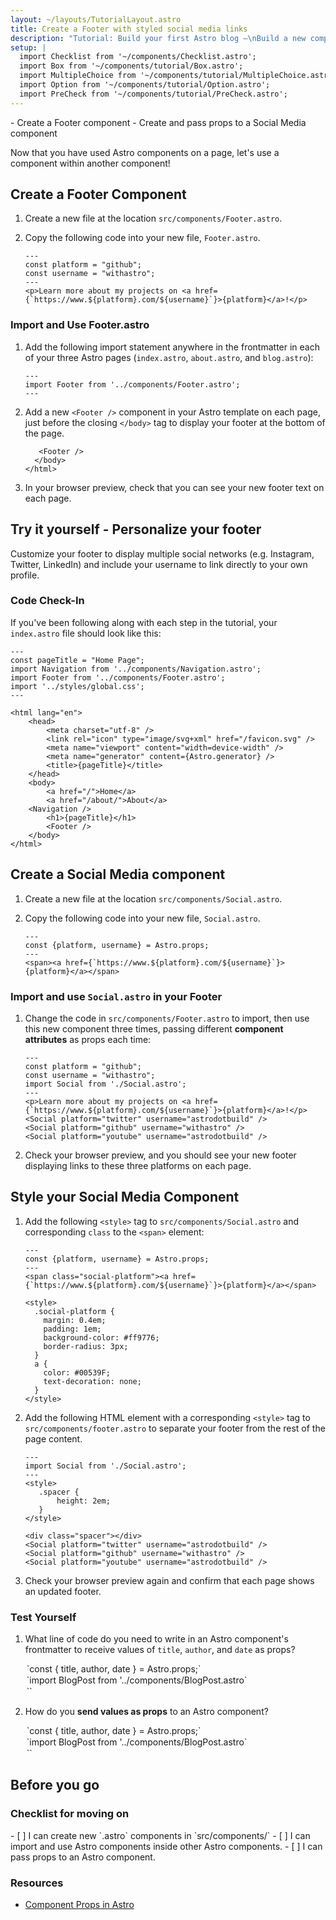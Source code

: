```yaml
---
layout: ~/layouts/TutorialLayout.astro
title: Create a Footer with styled social media links
description: "Tutorial: Build your first Astro blog —\nBuild a new component from scratch, then add it to your pages"
setup: |
  import Checklist from '~/components/Checklist.astro';
  import Box from '~/components/tutorial/Box.astro';
  import MultipleChoice from '~/components/tutorial/MultipleChoice.astro';
  import Option from '~/components/tutorial/Option.astro';
  import PreCheck from '~/components/tutorial/PreCheck.astro';
---
```


<PreCheck>
  - Create a Footer component
  - Create and pass props to a Social Media component
</PreCheck>

Now that you have used Astro components on a page, let's use a component within another component!

## Create a Footer Component

1. Create a new file at the location `src/components/Footer.astro`.

2. Copy the following code into your new file, `Footer.astro`.

    ```astro title="src/components/Footer.astro"
    ---
    const platform = "github";
    const username = "withastro";
    ---
    <p>Learn more about my projects on <a href={`https://www.${platform}.com/${username}`}>{platform}</a>!</p>
    ```

### Import and Use Footer.astro

1. Add the following import statement anywhere in the frontmatter in each of your three Astro pages (`index.astro`, `about.astro`, and `blog.astro`):

    ```astro title="src/components/Footer.astro" ins={2}
    ---
    import Footer from '../components/Footer.astro';
    ---
    ```

2. Add a new `<Footer />` component in your Astro template on each page, just before the closing `</body>` tag to display your footer at the bottom of the page. 

    ```astro title="src/pages/index.astro" ins={1}
       <Footer />
      </body>
    </html>
    ```

3. In your browser preview, check that you can see your new footer text on each page.

<Box icon="puzzle-piece">

## Try it yourself - Personalize your footer

Customize your footer to display multiple social networks (e.g. Instagram, Twitter, LinkedIn) and include your username to link directly to your own profile.

</Box>

### Code Check-In
If you've been following along with each step in the tutorial, your `index.astro` file should look like this:

```astro title="src/pages/index.astro"
---
const pageTitle = "Home Page";
import Navigation from '../components/Navigation.astro';
import Footer from '../components/Footer.astro';
import '../styles/global.css';
---

<html lang="en">
	<head>
		<meta charset="utf-8" />
		<link rel="icon" type="image/svg+xml" href="/favicon.svg" />
		<meta name="viewport" content="width=device-width" />
		<meta name="generator" content={Astro.generator} />
		<title>{pageTitle}</title>
	</head>
	<body>
		<a href="/">Home</a>
		<a href="/about/">About</a>
    <Navigation />
		<h1>{pageTitle}</h1>
		<Footer />
	</body>
</html>
```

## Create a Social Media component

1. Create a new file at the location `src/components/Social.astro`.

2. Copy the following code into your new file, `Social.astro`.

    ```astro title="src/components/Social.astro"
    ---
    const {platform, username} = Astro.props;
    ---
    <span><a href={`https://www.${platform}.com/${username}`}>{platform}</a></span>
    ```

### Import and use `Social.astro` in your Footer

1. Change the code in `src/components/Footer.astro` to import, then use this new component three times, passing different **component attributes** as props each time:

    ```astro title="src/components/Footer.astro" del={2,3,6} ins={4,7-9}
    ---
    const platform = "github";
    const username = "withastro";
    import Social from './Social.astro';
    ---
    <p>Learn more about my projects on <a href={`https://www.${platform}.com/${username}`}>{platform}</a>!</p>
    <Social platform="twitter" username="astrodotbuild" />
    <Social platform="github" username="withastro" />
    <Social platform="youtube" username="astrodotbuild" />
    ```

2. Check your browser preview, and you should see your new footer displaying links to these three platforms on each page.

## Style your Social Media Component

1. Add the following `<style>` tag to `src/components/Social.astro` and corresponding `class` to the `<span>` element:

    ```astro title="src/components/social.astro" ins={6-17} 'class="social-platform'
    ---
    const {platform, username} = Astro.props;
    ---
    <span class="social-platform"><a href={`https://www.${platform}.com/${username}`}>{platform}</a></span>

    <style>
      .social-platform {
        margin: 0.4em;
        padding: 1em;
        background-color: #ff9776;
        border-radius: 3px;
      }
      a {
        color: #00539F;
        text-decoration: none;
      }
    </style>
    ```

2. Add the following HTML element with a corresponding `<style>` tag to `src/components/footer.astro` to separate your footer from the rest of the page content. 

    ```astro title="src/components/footer.astro" ins={4-8,10}
    ---
    import Social from './Social.astro';
    ---
    <style>
       .spacer {
           height: 2em;
       }
    </style>

    <div class="spacer"></div>
    <Social platform="twitter" username="astrodotbuild" />
    <Social platform="github" username="withastro" />
    <Social platform="youtube" username="astrodotbuild" />
    ```

3. Check your browser preview again and confirm that each page shows an updated footer.

<Box icon="question-mark">

### Test Yourself

1. What line of code do you need to write in an Astro component's frontmatter to receive values of `title`, `author`, and `date` as props?

    <MultipleChoice>
      <Option isCorrect>
        `const { title, author, date } = Astro.props;`
      </Option>
      <Option>
        `import BlogPost from '../components/BlogPost.astro`
      </Option>
      <Option>
        `<BlogPost title="My First Post" author="Dan" date="12 Aug 2022" />`
      </Option>
    </MultipleChoice>
    

2. How do you **send values as props** to an Astro component?
    <MultipleChoice>
      <Option>
        `const { title, author, date } = Astro.props;`
      </Option>
      <Option>
        `import BlogPost from '../components/BlogPost.astro`
      </Option>
      <Option isCorrect>
        `<BlogPost title="My First Post" author="Dan" date="12 Aug 2022" />`
      </Option>
    </MultipleChoice>
</Box>

## Before you go

<Box icon="check-list">

### Checklist for moving on

<Checklist>
- [ ] I can create new `.astro` components in `src/components/`
- [ ] I can import and use Astro components inside other Astro components.
- [ ] I can pass props to an Astro component.
</Checklist>
</Box>

### Resources

- [Component Props in Astro](/en/core-concepts/astro-components/#component-props)
